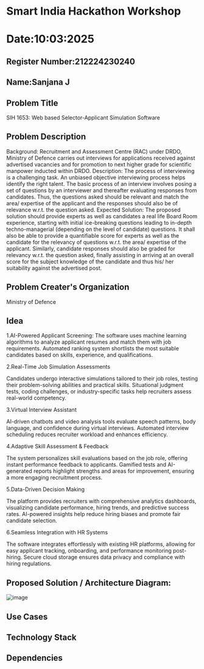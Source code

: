 # Smart India Hackathon Workshop
# Date:10:03:2025
## Register Number:212224230240
## Name:Sanjana J
## Problem Title
SIH 1653: Web based Selector-Applicant Simulation Software
## Problem Description
Background: Recruitment and Assessment Centre (RAC) under DRDO, Ministry of Defence carries out interviews for applications received against advertised vacancies and for promotion to next higher grade for scientific manpower inducted within DRDO. Description: The process of interviewing is a challenging task. An unbiased objective interviewing process helps identify the right talent. The basic process of an interview involves posing a set of questions by an interviewer and thereafter evaluating responses from candidates. Thus, the questions asked should be relevant and match the area/ expertise of the applicant and the responses should also be of relevance w.r.t. the question asked. Expected Solution: The proposed solution should provide experts as well as candidates a real life Board Room experience, starting with initial ice-breaking questions leading to in-depth techno-managerial (depending on the level of candidate) questions. It shall also be able to provide a quantifiable score for experts as well as the candidate for the relevancy of questions w.r.t. the area/ expertise of the applicant. Similarly, candidate responses should also be graded for relevancy w.r.t. the question asked, finally assisting in arriving at an overall score for the subject knowledge of the candidate and thus his/ her suitability against the advertised post.

## Problem Creater's Organization
Ministry of Defence

## Idea
1.AI-Powered Applicant Screening:
The software uses machine learning algorithms to analyze applicant resumes and match them with job requirements.
Automated ranking system shortlists the most suitable candidates based on skills, experience, and qualifications.

2.Real-Time Job Simulation Assessments

Candidates undergo interactive simulations tailored to their job roles, testing their problem-solving abilities and practical skills.
Situational judgment tests, coding challenges, or industry-specific tasks help recruiters assess real-world competency.

3.Virtual Interview Assistant

AI-driven chatbots and video analysis tools evaluate speech patterns, body language, and confidence during virtual interviews.
Automated interview scheduling reduces recruiter workload and enhances efficiency.

4.Adaptive Skill Assessment & Feedback

The system personalizes skill evaluations based on the job role, offering instant performance feedback to applicants.
Gamified tests and AI-generated reports highlight strengths and areas for improvement, ensuring a more engaging recruitment process.

5.Data-Driven Decision Making

The platform provides recruiters with comprehensive analytics dashboards, visualizing candidate performance, hiring trends, and predictive success rates.
AI-powered insights help reduce hiring biases and promote fair candidate selection.

6.Seamless Integration with HR Systems

The software integrates effortlessly with existing HR platforms, allowing for easy applicant tracking, onboarding, and performance monitoring post-hiring.
Secure cloud storage ensures data privacy and compliance with hiring regulations.



## Proposed Solution / Architecture Diagram:
![image](https://github.com/user-attachments/assets/ab35be36-bce3-4ddc-b5e0-d70b3461638c)



## Use Cases


## Technology Stack


## Dependencies

